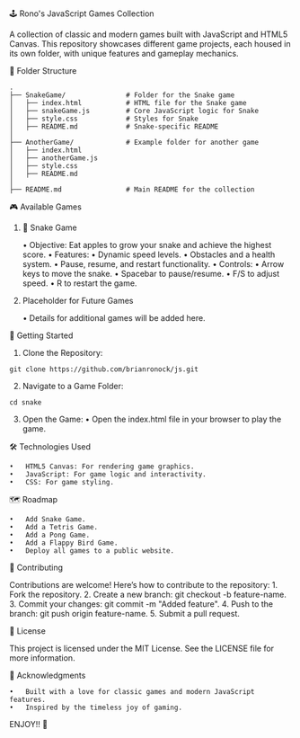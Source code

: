 🕹️ Rono's JavaScript Games Collection

A collection of classic and modern games built with JavaScript and HTML5 Canvas. This repository showcases different game projects, each housed in its own folder, with unique features and gameplay mechanics.

📂 Folder Structure

```
.
├── SnakeGame/               # Folder for the Snake game
│   ├── index.html           # HTML file for the Snake game
│   ├── snakeGame.js         # Core JavaScript logic for Snake
│   ├── style.css            # Styles for Snake
│   ├── README.md            # Snake-specific README
│
├── AnotherGame/             # Example folder for another game
│   ├── index.html
│   ├── anotherGame.js
│   ├── style.css
│   ├── README.md
│
├── README.md                # Main README for the collection
```

🎮 Available Games

1. 🐍 Snake Game

	•	Objective: Eat apples to grow your snake and achieve the highest score.
	•	Features:
	•	Dynamic speed levels.
	•	Obstacles and a health system.
	•	Pause, resume, and restart functionality.
	•	Controls:
	•	Arrow keys to move the snake.
	•	Spacebar to pause/resume.
	•	F/S to adjust speed.
	•	R to restart the game.

2. Placeholder for Future Games

	•	Details for additional games will be added here.

🚀 Getting Started

1.	Clone the Repository:

```git clone https://github.com/brianronock/js.git```


2.	Navigate to a Game Folder:

```cd snake```


3.	Open the Game:
	•	Open the index.html file in your browser to play the game.

🛠️ Technologies Used

	•	HTML5 Canvas: For rendering game graphics.
	•	JavaScript: For game logic and interactivity.
	•	CSS: For game styling.

🗺️ Roadmap

	•	Add Snake Game.
	•	Add a Tetris Game.
	•	Add a Pong Game.
	•	Add a Flappy Bird Game.
	•	Deploy all games to a public website.

🤝 Contributing

Contributions are welcome! Here’s how to contribute to the repository:
	1.	Fork the repository.
	2.	Create a new branch: git checkout -b feature-name.
	3.	Commit your changes: git commit -m "Added feature".
	4.	Push to the branch: git push origin feature-name.
	5.	Submit a pull request.

📜 License

This project is licensed under the MIT License. See the LICENSE file for more information.

🎉 Acknowledgments

	•	Built with a love for classic games and modern JavaScript features.
	•	Inspired by the timeless joy of gaming.
    
ENJOY!! 🚀

